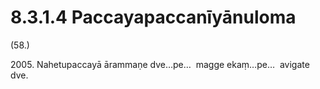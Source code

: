 # 8.3.1.4 Paccayapaccanīyānuloma

(58.)

2005\. Nahetupaccayā ārammaṇe dve…pe…  magge ekaṃ…pe…  avigate dve.
